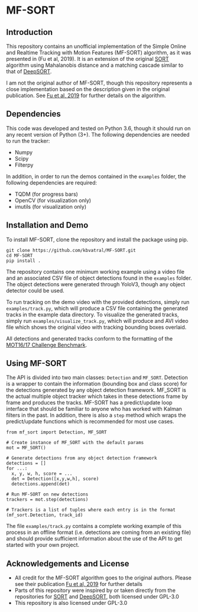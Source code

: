 # MF-SORT

## Introduction
This repository contains an unofficial implementation of the Simple Online and Realtime Tracking with Motion Features (MF-SORT) algorithm, as it was presented in (Fu et al, 2019). It is an extension of the original [SORT](https://github.com/abewley/sort) algorithm using Mahalanobis distance and a matching cascade similar to that of [DeepSORT](https://github.com/nwojke/deep_sort).

I am not the original author of MF-SORT, though this repository represents a close implementation based on the description given in the original publication. See [Fu et al, 2019](https://doi.org/10.1007/978-3-030-34120-6_13) for further details on the algorithm.

## Dependencies
This code was developed and tested on Python 3.6, though it should run on any recent version of Python (3+). The following dependencies are needed to run the tracker:

* Numpy
* Scipy
* Filterpy

In addition, in order to run the demos contained in the `examples` folder, the following dependencies are required:

* TQDM (for progress bars)
* OpenCV (for visualization only)
* imutils (for visualization only)

## Installation and Demo
To install MF-SORT, clone the repository and install the package using pip.

```
git clone https://github.com/kbvatral/MF-SORT.git
cd MF-SORT
pip install .
```

The repository contains one minimum working example using a video file and an associated CSV file of object detections found in the `examples` folder. The object detections were generated through YoloV3, though any object detector could be used.

To run tracking on the demo video with the provided detections, simply run `examples/track.py`, which will produce a CSV file containing the generated tracks in the example data directory. To visualize the generated tracks, simply run `examples/visualize_track.py`, which will produce and AVI video file which shows the original video with tracking bounding boxes overlaid.

All detections and generated tracks conform to the formatting of the [MOT16/17 Challenge Benchmark](https://motchallenge.net/).

## Using MF-SORT
The API is divided into two main classes: `Detection` and `MF_SORT`. Detection is a wrapper to contain the information (bounding box and class score) for the detections generated by any object detection framework. MF_SORT is the actual multiple object tracker which takes in these detections frame by frame and produces the tracks. MF-SORT has a predict/update loop interface that should be familiar to anyone who has worked with Kalman filters in the past. In addition, there is also a `step` method which wraps the predict/update functions which is recommended for most use cases.

```
from mf_sort import Detection, MF_SORT

# Create instance of MF_SORT with the default params
mot = MF_SORT()

# Generate detections from any object detection framework
detections = []
for ...:
  x, y, w, h, score = ...
  det = Detection([x,y,w,h], score)
  detections.append(det)

# Run MF-SORT on new detections
trackers = mot.step(detections)

# Trackers is a list of tuples where each entry is in the format (mf_sort.Detection, track_id)
```

The file `examples/track.py` contains a complete working example of this process in an offline format (i.e. detections are coming from an existing file) and should provide sufficient information about the use of the API to get started with your own project.

## Acknowledgements and License
* All credit for the MF-SORT algorithm goes to the original authors. Please see their publication [Fu et al, 2019](https://doi.org/10.1007/978-3-030-34120-6_13) for further details
* Parts of this repository were inspired by or taken directly from the repositories for [SORT](https://github.com/abewley/sort) and [DeepSORT](https://github.com/nwojke/deep_sort), both licensed under GPL-3.0
 * This repository is also licensed under GPL-3.0 
